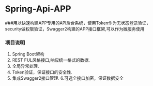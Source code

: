 # Spring-Api-APP
###用以快速构建APP专用的API后台系统，使用Token作为无状态登录验证，security做权限验证，Swagger2构建的APP接口框架,可以作为微服务使用
### 项目说明
1. Spring Boot架构
2. REST FUL风格接口,响应统一格式的数据.
3. 全局异常处理.
4. Token验证，保证接口的安全性.  
5. 集成Swagger2接口管理.
6.可选全接口加密，保证数据安全
